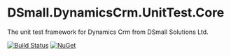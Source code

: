 # DSmall.DynamicsCrm.UnitTest.Core
The unit test framework for Dynamics Crm from DSmall Solutions Ltd.

[![Build Status](https://travis-ci.org/Davesmall28/DSmall.DynamicsCrm.UnitTest.Core.svg?branch=master)](https://travis-ci.org/Davesmall28/DSmall.DynamicsCrm.UnitTest.Core)
[![NuGet](https://img.shields.io/nuget/v/DSmall.DynamicsCrm.UnitTest.Core.svg)](https://www.nuget.org/packages/DSmall.DynamicsCrm.UnitTest.Core)